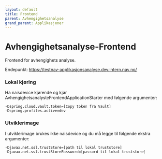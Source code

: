 ```yaml
---
layout: default
title: Frontend
parent: Avhengighetsanalyse
grand_parent: Applikasjoner
---
```


# Avhengighetsanalyse-Frontend
Frontend for avhengighets analyse.

Endepunkt: https://testnav-applikasjonsanalyse.dev.intern.nav.no/

### Lokal kjøring
Ha naisdevice kjørende og kjør AvhengighetsanalysteFrontendApplicationStarter med følgende argumenter:
```
-Dspring.cloud.vault.token=[Copy token fra Vault]
-Dspring.profiles.active=dev
```

### Utviklerimage
I utviklerimage brukes ikke naisdevice og du må legge til følgende ekstra argumenter:
```
-Djavax.net.ssl.trustStore=[path til lokal truststore]
-Djavax.net.ssl.trustStorePassword=[passord til lokal truststore]
```